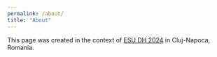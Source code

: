 ```yaml
---
permalink: /about/
title: "About"
---
```


This page was created in the context of [ESU DH 2024](https://esu-ct.conference.ubbcluj.ro/) in Cluj-Napoca, Romania.
